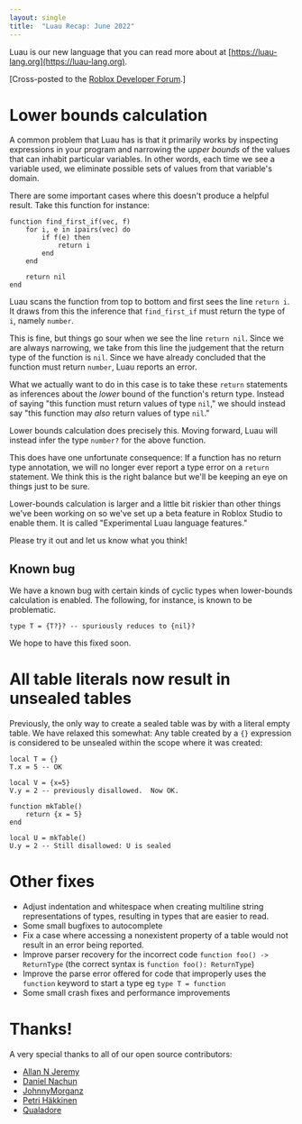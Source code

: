 ```yaml
---
layout: single
title:  "Luau Recap: June 2022"
---
```


Luau is our new language that you can read more about at [https://luau-lang.org](https://luau-lang.org).

[Cross-posted to the [Roblox Developer Forum](https://devforum.roblox.com/t/luau-recap-june-2022/).]

# Lower bounds calculation

A common problem that Luau has is that it primarily works by inspecting expressions in your program and narrowing the _upper bounds_ of the values that can inhabit particular variables.  In other words, each time we see a variable used, we eliminate possible sets of values from that variable's domain.

There are some important cases where this doesn't produce a helpful result.  Take this function for instance:

```luau
function find_first_if(vec, f)
	for i, e in ipairs(vec) do
		if f(e) then
			return i
		end
	end

	return nil
end
```

Luau scans the function from top to bottom and first sees the line `return i`.  It draws from this the inference that `find_first_if` must return the type of `i`, namely `number`.

This is fine, but things go sour when we see the line `return nil`.  Since we are always narrowing, we take from this line the judgement that the return type of the function is `nil`.  Since we have already concluded that the function must return `number`, Luau reports an error.

What we actually want to do in this case is to take these `return` statements as inferences about the _lower_ bound of the function's return type.  Instead of saying "this function must return values of type `nil`," we should instead say "this function may _also_ return values of type `nil`."

Lower bounds calculation does precisely this.  Moving forward, Luau will instead infer the type `number?` for the above function.

This does have one unfortunate consequence: If a function has no return type annotation, we will no longer ever report a type error on a `return` statement.  We think this is the right balance but we'll be keeping an eye on things just to be sure.

Lower-bounds calculation is larger and a little bit riskier than other things we've been working on so we've set up a beta feature in Roblox Studio to enable them.  It is called "Experimental Luau language features."

Please try it out and let us know what you think!

## Known bug

We have a known bug with certain kinds of cyclic types when lower-bounds calculation is enabled.  The following, for instance, is known to be problematic.

```luau
type T = {T?}? -- spuriously reduces to {nil}?
```

We hope to have this fixed soon.

# All table literals now result in unsealed tables

Previously, the only way to create a sealed table was by with a literal empty table.  We have relaxed this somewhat: Any table created by a `{}` expression is considered to be unsealed within the scope where it was created:

```luau
local T = {}
T.x = 5 -- OK

local V = {x=5}
V.y = 2 -- previously disallowed.  Now OK.

function mkTable()
    return {x = 5}
end

local U = mkTable()
U.y = 2 -- Still disallowed: U is sealed
```

# Other fixes

* Adjust indentation and whitespace when creating multiline string representations of types, resulting in types that are easier to read.
* Some small bugfixes to autocomplete
* Fix a case where accessing a nonexistent property of a table would not result in an error being reported.
* Improve parser recovery for the incorrect code `function foo() -> ReturnType` (the correct syntax is `function foo(): ReturnType`)
* Improve the parse error offered for code that improperly uses the `function` keyword to start a type eg `type T = function`
* Some small crash fixes and performance improvements

# Thanks!

A very special thanks to all of our open source contributors:

* [Allan N Jeremy](https://github.com/AllanJeremy)
* [Daniel Nachun](https://github.com/danielnachun)
* [JohnnyMorganz](https://github.com/JohnnyMorganz/)
* [Petri Häkkinen](https://github.com/petrihakkinen)
* [Qualadore](https://github.com/Qualadore)
